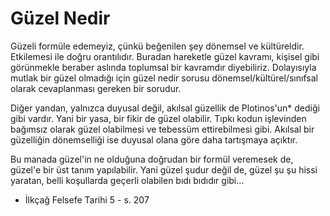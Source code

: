 # Güzel Nedir

Güzeli formüle edemeyiz, çünkü beğenilen şey dönemsel ve kültüreldir. Etkilemesi
ile doğru orantılıdır. Buradan hareketle güzel kavramı, kişisel gibi görünmekle
beraber aslında toplumsal bir kavramdır diyebiliriz. Dolayısıyla mutlak bir
güzel olmadığı için güzel nedir sorusu dönemsel/kültürel/sınıfsal olarak
cevaplanması gereken bir sorudur.

Diğer yandan, yalnızca duyusal değil, akılsal güzellik de Plotinos'un* dediği
gibi vardır. Yani bir yasa, bir fikir de güzel olabilir. Tıpkı kodun işlevinden
bağımsız olarak güzel olabilmesi ve tebessüm ettirebilmesi gibi. Akılsal bir
güzelliğin dönemselliği ise duyusal olana göre daha tartışmaya açıktır.

Bu manada güzel'in ne olduğuna doğrudan bir formül veremesek de, güzel'e bir üst
tanım yapılabilir. Yani güzel şudur değil de, güzel şu şu hissi yaratan, belli
koşullarda geçerli olabilen bıdı bıdıdır gibi...

* İlkçağ Felsefe Tarihi 5 - s. 207
